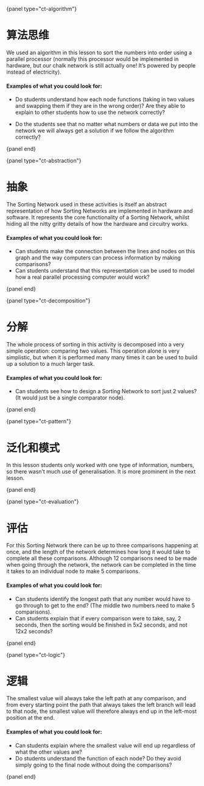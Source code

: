 {panel type="ct-algorithm"}

# 算法思维

We used an algorithm in this lesson to sort the numbers into order using a parallel processor (normally this processor would be implemented in hardware, but our chalk network is still actually one! It’s powered by people instead of electricity).

#### Examples of what you could look for:

- Do students understand how each node functions (taking in two values and swapping them if they are in the wrong order)? Are they able to explain to other students how to use the network correctly?

- Do the students see that no matter what numbers or data we put into the network we will always get a solution if we follow the algorithm correctly?

{panel end}

{panel type="ct-abstraction"}

# 抽象

The Sorting Network used in these activities is itself an abstract representation of how Sorting Networks are implemented in hardware and software. It represents the core functionality of a Sorting Network, whilst hiding all the nitty gritty details of how the hardware and circuitry works.

#### Examples of what you could look for:

- Can students make the connection between the lines and nodes on this graph and the way computers can process information by making comparisons?
- Can students understand that this representation can be used to model how a real parallel processing computer would work?

{panel end}

{panel type="ct-decomposition"}

# 分解

The whole process of sorting in this activity is decomposed into a very simple operation: comparing two values. This operation alone is very simplistic, but when it is performed many many times it can be used to build up a solution to a much larger task.

#### Examples of what you could look for:

- Can students see how to design a Sorting Network to sort just 2 values? (It would just be a single comparator node).

{panel end}

{panel type="ct-pattern"}

# 泛化和模式

In this lesson students only worked with one type of information, numbers, so there wasn’t much use of generalisation. It is more prominent in the next lesson.

{panel end}

{panel type="ct-evaluation"}

# 评估

For this Sorting Network there can be up to three comparisons happening at once, and the length of the network determines how long it would take to complete all these comparisons. Although 12 comparisons need to be made when going through the network, the network can be completed in the time it takes to an individual node to make 5 comparisons.

#### Examples of what you could look for:

- Can students identify the longest path that any number would have to go through to get to the end? (The middle two numbers need to make 5 comparisons).
- Can students explain that if every comparison were to take, say, 2 seconds, then the sorting would be finished in 5x2 seconds, and not 12x2 seconds?

{panel end}

{panel type="ct-logic"}

# 逻辑

The smallest value will always take the left path at any comparison, and from every starting point the path that always takes the left branch will lead to that node, the smallest value will therefore always end up in the left-most position at the end.

#### Examples of what you could look for:

- Can students explain where the smallest value will end up regardless of what the other values are?
- Do students understand the function of each node? Do they avoid simply going to the final node without doing the comparisons?

{panel end}